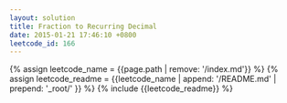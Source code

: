 ```yaml
---
layout: solution
title: Fraction to Recurring Decimal
date: 2015-01-21 17:46:10 +0800
leetcode_id: 166
---
```

{% assign leetcode_name = {{page.path | remove: '/index.md'}}  %}
{% assign leetcode_readme = {{leetcode_name | append: '/README.md' | prepend: '_root/' }}  %}
{% include {{leetcode_readme}} %}
